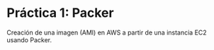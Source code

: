 # Práctica 1: Packer

Creación de una imagen (AMI) en AWS a partir de una instancia EC2 usando Packer.
